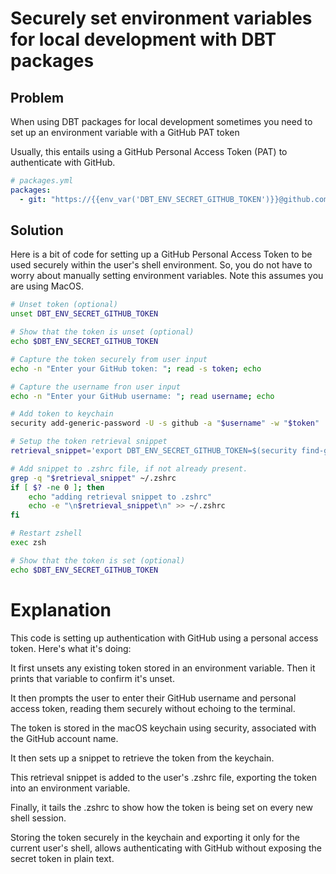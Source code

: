 # Securely set environment variables for local development with DBT packages

## Problem
When using DBT packages for local development sometimes you need to set up an environment variable with a GitHub PAT token

Usually, this entails using a GitHub Personal Access Token (PAT) to authenticate with GitHub.

```yml
# packages.yml
packages:
  - git: "https://{{env_var('DBT_ENV_SECRET_GITHUB_TOKEN')}}@github.com/your-organization/your-repo"
```

## Solution
Here is a bit of code for setting up a GitHub Personal Access Token to be used securely within the user's shell environment. So, you do not have to worry about manually setting environment variables. Note this assumes you are using MacOS.

```zsh
# Unset token (optional)
unset DBT_ENV_SECRET_GITHUB_TOKEN

# Show that the token is unset (optional)
echo $DBT_ENV_SECRET_GITHUB_TOKEN

# Capture the token securely from user input
echo -n "Enter your GitHub token: "; read -s token; echo

# Capture the username fron user input
echo -n "Enter your GitHub username: "; read username; echo

# Add token to keychain
security add-generic-password -U -s github -a "$username" -w "$token"

# Setup the token retrieval snippet
retrieval_snippet='export DBT_ENV_SECRET_GITHUB_TOKEN=$(security find-generic-password -w -s github -a '$username')'

# Add snippet to .zshrc file, if not already present.
grep -q "$retrieval_snippet" ~/.zshrc
if [ $? -ne 0 ]; then
    echo "adding retrieval snippet to .zshrc"
    echo -e "\n$retrieval_snippet\n" >> ~/.zshrc
fi

# Restart zshell
exec zsh

# Show that the token is set (optional)
echo $DBT_ENV_SECRET_GITHUB_TOKEN
```

# Explanation
This code is setting up authentication with GitHub using a personal access token. Here's what it's doing:

It first unsets any existing token stored in an environment variable. Then it prints that variable to confirm it's unset.

It then prompts the user to enter their GitHub username and personal access token, reading them securely without echoing to the terminal.

The token is stored in the macOS keychain using security, associated with the GitHub account name.

It then sets up a snippet to retrieve the token from the keychain.

This retrieval snippet is added to the user's .zshrc file, exporting the token into an environment variable.

Finally, it tails the .zshrc to show how the token is being set on every new shell session.

Storing the token securely in the keychain and exporting it only for the current user's shell, allows authenticating with GitHub without exposing the secret token in plain text.
